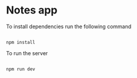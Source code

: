 # Notes app

To install dependencies run the following command

```

npm install

```

To run the server

```

npm run dev

```
